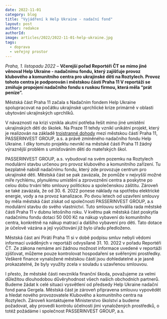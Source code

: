 ```yaml
---
date: 2022-11-01
category: blog
title: "Vyjádření k Help Ukraine - nadační fond"
layout: post
author: redakce
authorId: 
image: articles/2022/2022-11-01-help-ukraine.jpg
tags: 
  - doprava
  - veřejný prostor
---
```


*Praha, 1. listopadu 2022* – **Včerejší pořad Reportéři ČT se mimo jiné věnoval Help Ukraine - nadačnímu fondu, který zajišťuje provoz klubového a komunitního centra pro ukrajinské děti na Roztylech. Provoz tohoto centra je podporován i městskou částí Praha 11 V reportáži se zmiňuje propojení nadačního fondu s ruskou firmou, která měla “prát peníze”.**

Městská část Praha 11 začala s Nadačním fondem Help Ukraine spolupracovat na počátku ukrajinské uprchlické krize primárně v oblasti ubytování ukrajinských uprchlíků.

V návaznosti na krizi vznikla akutní potřeba řešit mimo jiné umístění ukrajinských dětí do školek. Na Praze 11 tehdy vznikl unikátní projekt, který je realizován na základě [trojstranné dohody](https://smlouvy.gov.cz/smlouva/20268899?backlink=xx1mu) mezi městskou částí Praha 11, PASSERINVEST GROUP, a.s. a právě zmíněného nadačního fondu Help Ukraine. I díky tomuto projektu nevnikl na městské části Praha 11 žádný výraznější problém s umísťováním dětí do mateřských škol.

PASSERINVEST GROUP, a.s. vybudoval na svém pozemku na Roztylech modulární stavbu určenou pro provoz klubového a komunitního zařízení. Tu bezplatně nabídl nadačnímu fondu, který zde provozuje centrum pro ukrajinské děti. Městská část se pak zavázala, že pomůže v nejvyšší možné míře rychlému, plynulému umístění a zprovoznění centra a poskytne po celou dobu trvání této smlouvy politickou a společenskou záštitu. Zároveň se také zavázala, že od 30. 6. 2022 ponese náklady na spotřebu elektrické energie, vody a na provoz kanalizace. Po dvou letech od uzavření smlouvy by měla městská část získat od společnosti PASSERINVEST GROUP, a.s modulární stavbu do svého vlastnictví. Tuto smlouvu schválila rada městské části Praha 11 v dubnu letošního roku. V květnu pak městská část  poskytla nadačnímu fondu dotaci 50 000 Kč na nákup vybavení do komunitního centra, konkrétně na nákup matrací a dalšího vybavení pro děti. Tato dotace je účelově vázána a její vyúčtování již bylo úřadu předloženo.

Městská část ani Piráti Praha 11 si v době podpisu smluv nebyli vědomi informací uváděných v reportáži odvysílané 31. 10. 2022 v pořadu Reportéři ČT. Ze zákona nemáme ani žádnou možnost informace uvedené v reportáži zjišťovat, můžeme pouze kontrolovat hospodaření se svěřenými prostředky. Veškeré finance vynaložené městskou částí jsou dohledatelné a je jasně prokazatelné, že byly využity zcela v souladu s uzavřenou smlouvou.

I přesto, že městské části nevznikla finanční škoda, považujeme za velmi důležitou dlouhodobou důvěryhodnost všech našich obchodních partnerů. Budeme žádat k celé situaci vysvětlení od předsedy Help Ukraine nadační fond pana Gergela. Městská část je zároveň připravena smlouvu vypovědět a hledat nového provozovatele Klubového a komunitního centra na Roztylech. Zároveň kontaktujeme Ministerstvo školství a budeme požadovat, aby provedli kontrolu účelnosti jimi vynaložených prostředků, o totéž požádáme i společnost PASSERINVEST GROUP, a.s.
